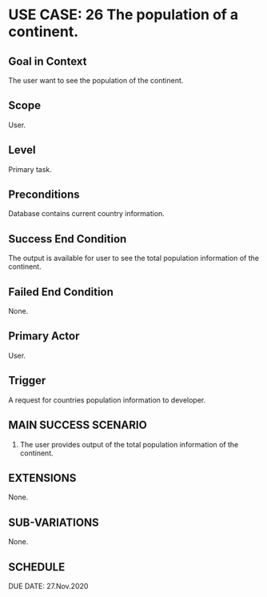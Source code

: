 USE CASE: 26 The population of a continent.
=========

Goal in Context
------
The user want to see the population of the continent.

Scope
----
User.

Level
---
Primary task.

Preconditions
---
Database contains current country information.

Success End Condition
----
The output is available for user to see the total population information of the continent.

Failed End Condition
----
None.

Primary Actor
----
User.

Trigger
-----
A request for countries population information to developer.

MAIN SUCCESS SCENARIO
-----
1. The user provides output of the total population information of the continent.

EXTENSIONS
-----
None.

SUB-VARIATIONS
----
None.

SCHEDULE
--
DUE DATE: 27.Nov.2020